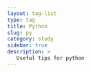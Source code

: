 ```yaml
---
layout: tag-list
type: tag
title: Python
slug: py
category: study
sidebar: true
description: >
   Useful tips for python
---
```

